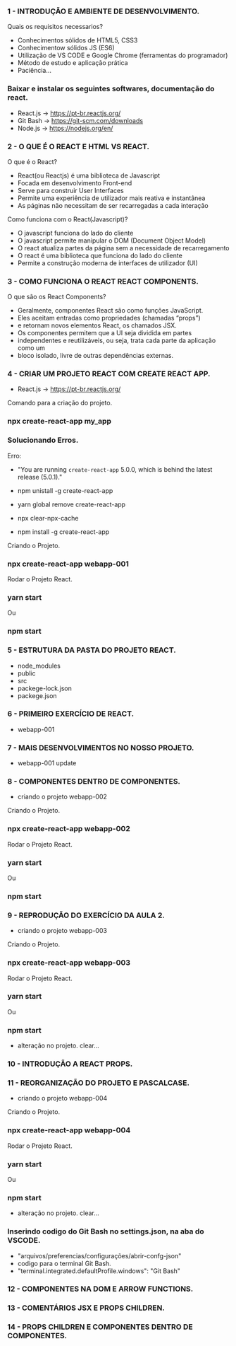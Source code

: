 ### 1 - INTRODUÇÃO E AMBIENTE DE DESENVOLVIMENTO.
Quais os requisitos necessarios?
- Conhecimentos sólidos de HTML5, CSS3
- Conhecimentow sólidos JS (ES6)
- Utilização de VS CODE e Google Chrome (ferramentas do programador)
- Método de estudo e aplicação prática
- Paciência...

### Baixar e instalar os seguintes softwares, documentação do react.

- React.js -> https://pt-br.reactjs.org/
- Git Bash -> https://git-scm.com/downloads
- Node.js  -> https://nodejs.org/en/


### 2 - O QUE É O REACT E HTML VS REACT.
O que é o React?
- React(ou Reactjs) é uma biblioteca de Javascript
- Focada em desenvolvimento Front-end
- Serve para construir User Interfaces
- Permite uma experiência de utilizador mais reativa e instantânea
- As páginas não necessitam de ser recarregadas a cada interação

Como funciona com o React(Javascript)?
- O javascript funciona do lado do cliente
- O javascript permite manipular o DOM (Document Object Model)
- O react atualiza partes da página sem a necessidade de recarregamento
- O react é uma biblioteca que funciona do lado do cliente
- Permite a construção moderna de interfaces de utilizador (UI)


### 3 - COMO FUNCIONA O REACT REACT COMPONENTS.
O que são os React Components?

- Geralmente, componentes React são como funções JavaScript. 
- Eles aceitam entradas como propriedades (chamadas “props”) 
- e retornam novos elementos React, os chamados JSX.
- Os componentes permitem que a UI seja dividida em partes 
- independentes e reutilizáveis, ou seja, trata cada parte da aplicação como um
- bloco isolado, livre de outras dependências externas.



### 4 - CRIAR UM PROJETO REACT COM CREATE REACT APP.
- React.js -> https://pt-br.reactjs.org/

Comando para a criação do projeto.
### npx create-react-app my_app


### Solucionando Erros.
Erro:
- "You are running `create-react-app` 5.0.0, which is behind the latest release (5.0.1)."

- npm unistall -g create-react-app
- yarn global remove create-react-app
- npx clear-npx-cache
- npm install -g create-react-app

Criando o Projeto.
### npx create-react-app webapp-001


Rodar o Projeto React.
### yarn start
Ou
### npm start


### 5 - ESTRUTURA DA PASTA DO PROJETO REACT.
- node_modules 
- public
- src
- packege-lock.json
- packege.json


### 6 - PRIMEIRO EXERCÍCIO DE REACT.
- webapp-001

### 7 - MAIS DESENVOLVIMENTOS NO NOSSO PROJETO.
- webapp-001 update

### 8 - COMPONENTES DENTRO DE COMPONENTES.
- criando o projeto webapp-002

Criando o Projeto.
### npx create-react-app webapp-002

Rodar o Projeto React.
### yarn start
Ou
### npm start


### 9 - REPRODUÇÃO DO EXERCÍCIO DA AULA 2.
- criando o projeto webapp-003

Criando o Projeto.
### npx create-react-app webapp-003

Rodar o Projeto React.
### yarn start
Ou
### npm start

- alteração no projeto. clear...


### 10 - INTRODUÇÃO A REACT PROPS.

### 11 - REORGANIZAÇÃO DO PROJETO E PASCALCASE.
- criando o projeto webapp-004

Criando o Projeto.
### npx create-react-app webapp-004

Rodar o Projeto React.
### yarn start
Ou
### npm start

- alteração no projeto. clear...

### Inserindo codigo do Git Bash no settings.json, na aba do VSCODE. 
- "arquivos/preferencias/configurações/abrir-confg-json"
- codigo para o terminal Git Bash.
- "terminal.integrated.defaultProfile.windows": "Git Bash"


### 12 - COMPONENTES NA DOM E ARROW FUNCTIONS.

### 13 - COMENTÁRIOS JSX E PROPS CHILDREN.

### 14 - PROPS CHILDREN E COMPONENTES DENTRO DE COMPONENTES.














